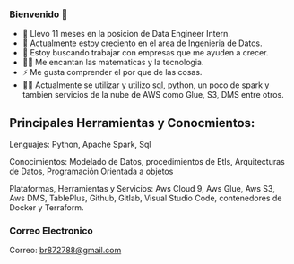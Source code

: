 ### Bienvenido 👋

- 🔭 Llevo 11 meses en la posicion de Data Engineer Intern.
- 🌱 Actualmente estoy creciento en el area de Ingenieria de Datos.
- 👯 Estoy buscando trabajar con empresas que me ayuden a crecer.
- 🧑‍💻 Me encantan las matematicas y la tecnologia.
- ⚡ Me gusta comprender el por que de las cosas.
- 🧑‍🎓 Actualmente se utilizar y utilizo sql, python, un poco de spark y tambien servicios de la nube de AWS como Glue, S3, DMS entre otros.


## Principales Herramientas y Conocmientos:
Lenguajes: 
Python, Apache Spark, Sql


Conocimientos: 
Modelado de Datos, procedimientos de Etls, Arquitecturas de Datos, Programación Orientada a objetos


Plataformas, Herramientas y Servicios:
Aws Cloud 9, Aws Glue, Aws S3, Aws DMS, TablePlus, Github, Gitlab, Visual Studio Code, contenedores de Docker y Terraform.

 

### Correo Electronico 
Correo: br872788@gmail.com
